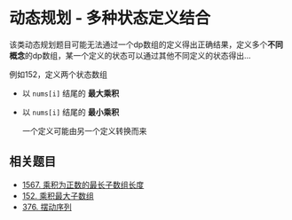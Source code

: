 # 动态规划 - 多种状态定义结合

该类动态规划题目可能无法通过一个dp数组的定义得出正确结果，定义多个**不同概念**的dp数组，某一个定义的状态可以通过其他不同定义的状态得出...

例如152，定义两个状态数组

* 以 `nums[i]` 结尾的 **最大乘积**

* 以 `nums[i]` 结尾的 **最小乘积**

  一个定义可能由另一个定义转换而来

## 相关题目

* [1567. 乘积为正数的最长子数组长度](https://leetcode-cn.com/problems/maximum-length-of-subarray-with-positive-product/)
* [152. 乘积最大子数组](https://leetcode-cn.com/problems/maximum-product-subarray/)
* [376. 摆动序列](https://leetcode-cn.com/problems/wiggle-subsequence/)